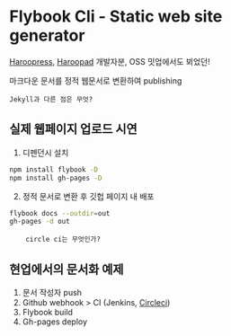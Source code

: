 # Flybook Cli - Static web site generator

[Haroopress](https://github.com/rhiokim/haroopress), [Haroopad](https://github.com/rhiokim/haroopad) 개발자분, OSS 밋업에서도 뵈었던!

마크다운 문서를 정적 웹문서로 변환하여 publishing

    Jekyll과 다른 점은 무엇?

## 실제 웹페이지 업로드 시연

1. 디펜던시 설치

``` sh
npm install flybook -D
npm install gh-pages -D
```

2. 정적 문서로 변환 후 깃헙 페이지 내 배포

``` sh
flybook docs --outdir=out
gh-pages -d out
```

        circle ci는 무엇인가?

## 현업에서의 문서화 예제

1. 문서 작성자 push
2. Github webhook > CI (Jenkins, [Circleci](https://circleci.com/))
3. Flybook build
4. Gh-pages deploy
